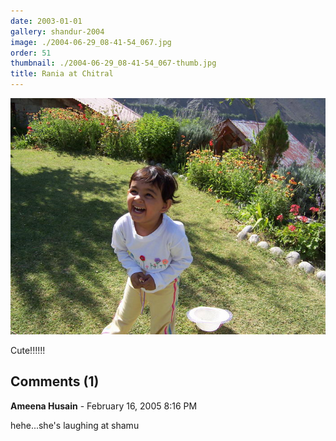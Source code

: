 ```yaml
---
date: 2003-01-01
gallery: shandur-2004
image: ./2004-06-29_08-41-54_067.jpg
order: 51
thumbnail: ./2004-06-29_08-41-54_067-thumb.jpg
title: Rania at Chitral
---
```


![Rania at Chitral](./2004-06-29_08-41-54_067.jpg)

Cute!!!!!!

<div id="comments">

## Comments (1)

<div id="comment">

**Ameena Husain** - February 16, 2005  8:16 PM

hehe...she's laughing at shamu

</div>

</div>